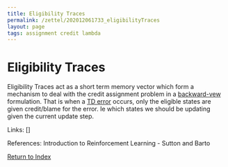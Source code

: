 ```yaml
---
title: Eligibility Traces
permalink: /zettel/202012061733_eligibilityTraces
layout: page
tags: assignment credit lambda
---
```

# Eligibility Traces

Eligibility Traces act as a short term memory vector which form a mechanism 
to deal with the credit assignment problem in a [backward-vew](202012061733_forwardViewVsBackwardView) 
formulation. That is when a [TD error](202011302057_TDError) occurs, only the eligible states are 
given credit/blame for the error. Ie which states we should be updating given the current
update step.

Links: []

References: Introduction to Reinforcement Learning - Sutton and Barto

[Return to Index](index)